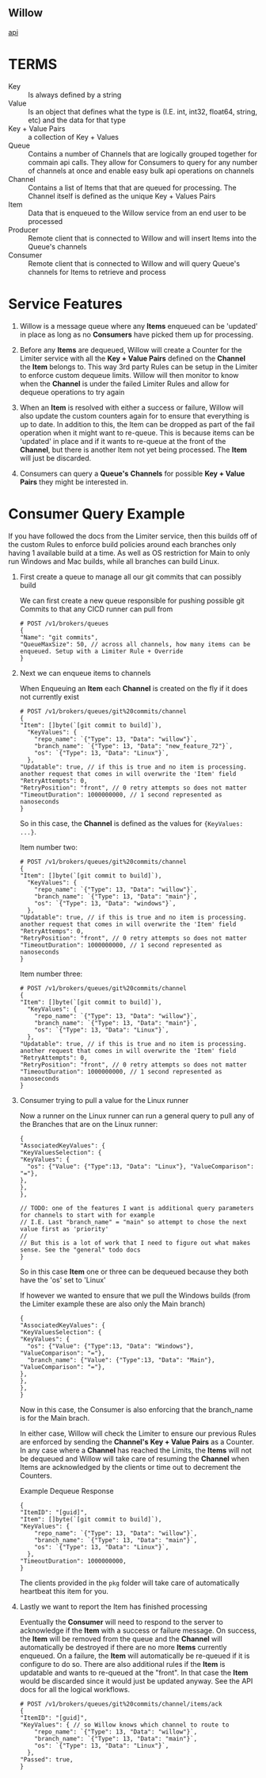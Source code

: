 Willow
------
[api](https://danlavine.github.io/willow/docs/openapi/willow/)

# TERMS
<dl>
<dt>Key</dt>
  <dd>Is always defined by a string</dd>
<dt>Value</dt>
  <dd>Is an object that defines what the type is (I.E. int, int32, float64, string, etc) and the data for that type</dd>
<dt>Key + Value Pairs</dt>
  <dd>a collection of Key + Values</dd>
<dt>Queue</dt>
  <dd>Contains a number of Channels that are logically grouped together for commain api calls. They allow for Consumers
  to query for any number of channels at once and enable easy bulk api operations on channels</dd>
<dt>Channel</dt>
  <dd>Contains a list of Items that that are queued for processing. The Channel itself is defined as the unique 
  Key + Values Pairs</dt>
<dt>Item</dt>
  <dd>Data that is enqueued to the Willow service from an end user to be processed</dd>
<dt>Producer</dt>
  <dd>Remote client that is connected to Willow and will insert Items into the Queue's channels </dt>
<dt>Consumer</dt>
  <dd>Remote client that is connected to Willow and will query Queue's channels for Items to retrieve and process</dt>
</dl>

# Service Features

1. Willow is a message queue where any **Items** enqueued can be 'updated' in place as long as no **Consumers** have
   picked them up for processing.

2. Before any **Items** are dequeued, Willow will create a Counter for the Limiter service with all the **Key + Value Pairs**
   defined on the **Channel** the **Item** belongs to. This way 3rd party Rules can be setup in the Limiter to enforce
   custom dequeue limits. Willow will then monitor to know when the **Channel** is under the failed Limiter Rules and
   allow for dequeue operations to try again

3. When an **Item** is resolved with either a success or failure, Willow will also update the custom counters again for
   to ensure that everything is up to date. In addition to this, the Item can be dropped as part of the fail operation 
   when it might want to re-queue. This is because items can be 'updated' in place and if it wants to re-queue at the front
   of the **Channel**, but there is another Item not yet being processed. The **Item** will just be discarded.

4. Consumers can query a **Queue's** **Channels** for possible **Key + Value Pairs** they might be interested in.

# Consumer Query Example

If you have followed the docs from the Limiter service, then this builds off of the custom Rules to enforce build policies
around each branches only having 1 available build at a time. As well as OS restriction for Main to only run Windows and Mac
builds, while all branches can build Linux.

1. First create a queue to manage all our git commits that can possibly build

	We can first create a new queue responsible for pushing possible git Commits to that any CICD runner can pull from
	```
	# POST /v1/brokers/queues
	{
	"Name": "git commits",
	"QueueMaxSize": 50, // across all channels, how many items can be enqueued. Setup with a Limiter Rule + Override
	}
	```

2. Next we can enqueue items to channels

	When Enqueuing an **Item** each **Channel** is created on the fly if it does not currently exist
	```
	# POST /v1/brokers/queues/git%20commits/channel
	{
	"Item": []byte(`[git commit to build]`),
	  "KeyValues": {
	    "repo_name": `{"Type": 13, "Data": "willow"}`,
	    "branch_name": `{"Type": 13, "Data": "new_feature_72"}`,
	    "os": `{"Type": 13, "Data": "Linux"}`,
	  },
	"Updatable": true, // if this is true and no item is processing. another request that comes in will overwrite the 'Item' field
	"RetryAttempts": 0,
	"RetryPosition": "front", // 0 retry attempts so does not matter
	"TimeoutDuration": 1000000000, // 1 second represented as nanoseconds
	}
	```
	So in this case, the **Channel** is defined as the values for `{KeyValues: ...}`.
	
	Item number two:
	```
	# POST /v1/brokers/queues/git%20commits/channel
	{
	"Item": []byte(`[git commit to build]`),
	  "KeyValues": {
	    "repo_name": `{"Type": 13, "Data": "willow"}`,
	    "branch_name": `{"Type": 13, "Data": "main"}`,
	    "os": `{"Type": 13, "Data": "windows"}`,
	  },
	"Updatable": true, // if this is true and no item is processing. another request that comes in will overwrite the 'Item' field
	"RetryAttemps": 0,
	"RetryPosition": "front", // 0 retry attempts so does not matter
	"TimeoutDuration": 1000000000, // 1 second represented as nanoseconds
	}
	```
	
	Item number three:
	```
	# POST /v1/brokers/queues/git%20commits/channel
	{
	"Item": []byte(`[git commit to build]`),
	  "KeyValues": {
	    "repo_name": `{"Type": 13, "Data": "willow"}`,
	    "branch_name": `{"Type": 13, "Data": "main"}`,
	    "os": `{"Type": 13, "Data": "Linux"}`,
	  },
	"Updatable": true, // if this is true and no item is processing. another request that comes in will overwrite the 'Item' field
	"RetryAttempts": 0,
	"RetryPosition": "front", // 0 retry attempts so does not matter
	"TimeoutDuration": 1000000000, // 1 second represented as nanoseconds
	}
	```

3. Consumer trying to pull a value for the Linux runner

	Now a runner on the Linux runner can run a general query to pull any of the Branches that are on the Linux runner:
	```
	{
	"AssociatedKeyValues": {
	"KeyValuesSelection": {
	"KeyValues": {
	  "os": {"Value": {"Type":13, "Data": "Linux"}, "ValueComparison": "="},
	},
	},
	},
	
	// TODO: one of the features I want is additional query parameters for channels to start with for example
	// I.E. Last "branch_name" = "main" so attempt to chose the next value first as 'priority'
	//
	// But this is a lot of work that I need to figure out what makes sense. See the "general" todo docs
	}
	```
	So in this case **Item** one or three can be dequeued because they both have the 'os' set to 'Linux'
	
	If however we wanted to ensure that we pull the Windows builds (from the Limiter example these are also only the Main branch)
	```
	{
	"AssociatedKeyValues": {
	"KeyValuesSelection": {
	"KeyValues": {
	  "os": {"Value": {"Type":13, "Data": "Windows"}, "ValueComparison": "="},
	  "branch_name": {"Value": {"Type":13, "Data": "Main"}, "ValueComparison": "="},
	},
	},
	},
	}
	```
	Now in this case, the Consumer is also enforcing that the branch_name is for the Main brach.
	
	In either case, Willow will check the Limiter to ensure our previous Rules are enforced by sending the **Channel's** 
	**Key + Value Pairs** as a Counter. In any case where a **Channel** has reached the Limits, the **Items** will not be
	dequeued and Willow will take care of resuming the **Channel** when Items are acknowledged by the clients or time out
	to decrement the Counters.
	
	Example Dequeue Response
	```
	{
	"ItemID": "[guid]",
	"Item": []byte(`[git commit to build]`),
	"KeyValues": {
	    "repo_name": `{"Type": 13, "Data": "willow"}`,
	    "branch_name": `{"Type": 13, "Data": "main"}`,
	    "os": `{"Type": 13, "Data": "Linux"}`,
	  },
	"TimeoutDuration": 1000000000,
	}
	```
	The clients provided in the `pkg` folder will take care of automatically heartbeat this item for you.

4. Lastly we want to report the Item has finished processing

	Eventually the **Consumer** will need to respond to the server to acknowledge if the **Item** with a success or failure message.
	On success, the **Item** will be removed from the queue and the **Channel** will automatically be destroyed if there are no more
	**Items** currently enqueued. On a failure, the **Item** will automatically be re-queued if it is configure to do so. There are
	also additional rules if the **Item** is updatable and wants to re-queued at the "front". In that case the **Item** would be
	discarded since it would just be updated anyway. See the API docs for all the logical workflows.
	
	```
	# POST /v1/brokers/queues/git%20commits/channel/items/ack
	{
	"ItemID": "[guid]",
	"KeyValues": { // so Willow knows which channel to route to
	    "repo_name": `{"Type": 13, "Data": "willow"}`,
	    "branch_name": `{"Type": 13, "Data": "main"}`,
	    "os": `{"Type": 13, "Data": "Linux"}`,
	  },
	"Passed": true,
	}
	```
